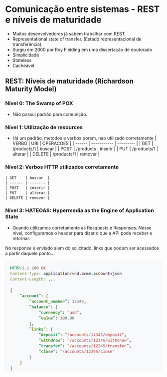 # Comunicação entre sistemas - REST e níveis de maturidade

- Muitos desenvolvedores já sabem trabalhar com REST
- Representational state of transfer. (Estado representacional de transferência)
- Surgiu em 2000 por Roy Fielding em uma dissertação de doutorado
- Simplicidade
- Stateless
- Cacheável

## REST: Níveis de maturidade (Richardson Maturity Model)

### Nível 0: The Swamp of POX
- Não possui padrão para comunição.

### Nível 1: Utilização de resources
- Há um padrão, metodos e verbos porem, nao utilizado corretamente
    | VERBO  | URI         | OPERACOES |
    | ------ | ----------- | --------- |
    | GET    | /products/1 | buscar    |
    | POST   | /products   | inserir   |
    | PUT    | /products/1 | alterar   |
    | DELETE | /products/1 | remover   |

### Nível 2: Verbos HTTP utilizados corretamente
    | GET    | buscar  |
    | ------ | ------- |
    | POST   | inserir |
    | PUT    | alterar |
    | DELETE | remover |

### Nível 3: HATEOAS: Hypermedia as the Engine of Application State
- Quando utilizamos corretamente as Resquests e Responses.
Nesse nivel, configuramos o header para dizer o que a API pode receber e retornar.

No response é enviado alem do solicitado, links que podem ser acessados a partir daquele ponto...

![](./assets/hateoas.png)